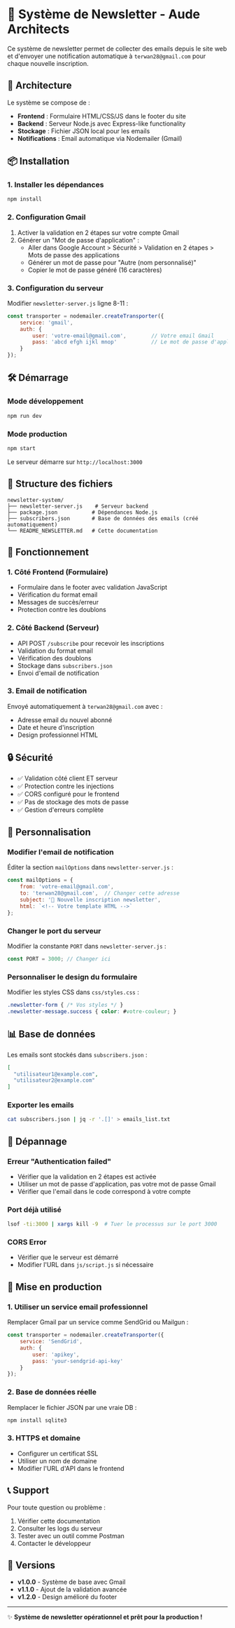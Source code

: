 # 📧 Système de Newsletter - Aude Architects

Ce système de newsletter permet de collecter des emails depuis le site web et d'envoyer une notification automatique à `terwan28@gmail.com` pour chaque nouvelle inscription.

## 🚀 Architecture

Le système se compose de :
- **Frontend** : Formulaire HTML/CSS/JS dans le footer du site
- **Backend** : Serveur Node.js avec Express-like functionality
- **Stockage** : Fichier JSON local pour les emails
- **Notifications** : Email automatique via Nodemailer (Gmail)

## 📦 Installation

### 1. Installer les dépendances
```bash
npm install
```

### 2. Configuration Gmail
1. Activer la validation en 2 étapes sur votre compte Gmail
2. Générer un "Mot de passe d'application" :
   - Aller dans Google Account > Sécurité > Validation en 2 étapes > Mots de passe des applications
   - Générer un mot de passe pour "Autre (nom personnalisé)"
   - Copier le mot de passe généré (16 caractères)

### 3. Configuration du serveur
Modifier `newsletter-server.js` ligne 8-11 :
```javascript
const transporter = nodemailer.createTransporter({
    service: 'gmail',
    auth: {
        user: 'votre-email@gmail.com',        // Votre email Gmail
        pass: 'abcd efgh ijkl mnop'           // Le mot de passe d'application
    }
});
```

## 🛠️ Démarrage

### Mode développement
```bash
npm run dev
```

### Mode production
```bash
npm start
```

Le serveur démarre sur `http://localhost:3000`

## 📁 Structure des fichiers

```
newsletter-system/
├── newsletter-server.js    # Serveur backend
├── package.json           # Dépendances Node.js
├── subscribers.json       # Base de données des emails (créé automatiquement)
└── README_NEWSLETTER.md   # Cette documentation
```

## 🔧 Fonctionnement

### 1. Côté Frontend (Formulaire)
- Formulaire dans le footer avec validation JavaScript
- Vérification du format email
- Messages de succès/erreur
- Protection contre les doublons

### 2. Côté Backend (Serveur)
- API POST `/subscribe` pour recevoir les inscriptions
- Validation du format email
- Vérification des doublons
- Stockage dans `subscribers.json`
- Envoi d'email de notification

### 3. Email de notification
Envoyé automatiquement à `terwan28@gmail.com` avec :
- Adresse email du nouvel abonné
- Date et heure d'inscription
- Design professionnel HTML

## 🔒 Sécurité

- ✅ Validation côté client ET serveur
- ✅ Protection contre les injections
- ✅ CORS configuré pour le frontend
- ✅ Pas de stockage des mots de passe
- ✅ Gestion d'erreurs complète

## 🎨 Personnalisation

### Modifier l'email de notification
Éditer la section `mailOptions` dans `newsletter-server.js` :
```javascript
const mailOptions = {
    from: 'votre-email@gmail.com',
    to: 'terwan28@gmail.com',  // Changer cette adresse
    subject: '🎉 Nouvelle inscription newsletter',
    html: `<!-- Votre template HTML -->`
};
```

### Changer le port du serveur
Modifier la constante `PORT` dans `newsletter-server.js` :
```javascript
const PORT = 3000; // Changer ici
```

### Personnaliser le design du formulaire
Modifier les styles CSS dans `css/styles.css` :
```css
.newsletter-form { /* Vos styles */ }
.newsletter-message.success { color: #votre-couleur; }
```

## 📊 Base de données

Les emails sont stockés dans `subscribers.json` :
```json
[
  "utilisateur1@example.com",
  "utilisateur2@example.com"
]
```

### Exporter les emails
```bash
cat subscribers.json | jq -r '.[]' > emails_list.txt
```

## 🐛 Dépannage

### Erreur "Authentication failed"
- Vérifier que la validation en 2 étapes est activée
- Utiliser un mot de passe d'application, pas votre mot de passe Gmail
- Vérifier que l'email dans le code correspond à votre compte

### Port déjà utilisé
```bash
lsof -ti:3000 | xargs kill -9  # Tuer le processus sur le port 3000
```

### CORS Error
- Vérifier que le serveur est démarré
- Modifier l'URL dans `js/script.js` si nécessaire

## 🔄 Mise en production

### 1. Utiliser un service email professionnel
Remplacer Gmail par un service comme SendGrid ou Mailgun :
```javascript
const transporter = nodemailer.createTransporter({
    service: 'SendGrid',
    auth: {
        user: 'apikey',
        pass: 'your-sendgrid-api-key'
    }
});
```

### 2. Base de données réelle
Remplacer le fichier JSON par une vraie DB :
```bash
npm install sqlite3
```

### 3. HTTPS et domaine
- Configurer un certificat SSL
- Utiliser un nom de domaine
- Modifier l'URL d'API dans le frontend

## 📞 Support

Pour toute question ou problème :
1. Vérifier cette documentation
2. Consulter les logs du serveur
3. Tester avec un outil comme Postman
4. Contacter le développeur

## 🔄 Versions

- **v1.0.0** - Système de base avec Gmail
- **v1.1.0** - Ajout de la validation avancée
- **v1.2.0** - Design amélioré du footer

---

✨ **Système de newsletter opérationnel et prêt pour la production !**
